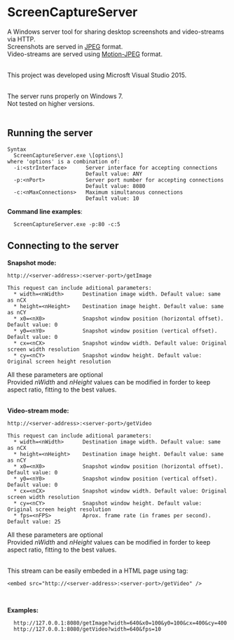 # ScreenCaptureServer
A Windows server tool for sharing desktop screenshots and video-streams via HTTP.<br/>
Screenshots are served in [JPEG](https://en.wikipedia.org/wiki/JPEG) format.<br/>
Video-streams are served using [Motion-JPEG](https://en.wikipedia.org/wiki/Motion_JPEG) format.<br/><br/>

This project was developed using Microsft Visual Studio 2015.<br/><br/>

The server runs properly on Windows 7.<br/>
Not tested on higher versions.<br/><br/>

## Running the server
```
Syntax
  ScreenCaptureServer.exe \[options\]
where 'options' is a combination of:
  -i:<strInterface>      Server interface for accepting connections
                         Default value: ANY
  -p:<nPort>             Server port number for accepting connections
                         Default value: 8080
  -c:<nMaxConnections>   Maximum simultanous connections
                         Default value: 10
```

**Command line examples**:
```
  ScreenCaptureServer.exe -p:80 -c:5
```
  
## Connecting to the server
**Snapshot mode:**
```
http://<server-address>:<server-port>/getImage
  
This request can include aditional parameters:
  * width=<nWidth>      Destination image width. Default value: same as nCX
  * height=<nHeight>    Destination image height. Default value: same as nCY
  * x0=<nX0>            Snapshot window position (horizontal offset). Default value: 0
  * y0=<nY0>            Snapshot window position (vertical offset). Default value: 0
  * cx=<nCX>            Snapshot window width. Default value: Original screen width resolution
  * cy=<nCY>            Snapshot window height. Default value: Original screen height resolution
```
All these parameters are optional<br/>
Provided _nWidth_ and _nHeight_ values can be modified in forder to keep aspect ratio, fitting to the best values.<br/><br/>

**Video-stream mode:**
```
http://<server-address>:<server-port>/getVideo
  
This request can include aditional parameters:
  * width=<nWidth>      Destination image width. Default value: same as nCX
  * height=<nHeight>    Destination image height. Default value: same as nCY
  * x0=<nX0>            Snapshot window position (horizontal offset). Default value: 0
  * y0=<nY0>            Snapshot window position (vertical offset). Default value: 0
  * cx=<nCX>            Snapshot window width. Default value: Original screen width resolution
  * cy=<nCY>            Snapshot window height. Default value: Original screen height resolution
  * fps=<nFPS>          Aprox. frame rate (in frames per second). Default value: 25
```
All these parameters are optional<br/>
Provided _nWidth_ and _nHeight_ values can be modified in forder to keep aspect ratio, fitting to the best values.<br/><br/>

This stream can be easily embeded in a HTML page using tag:<br>
```
<embed src="http://<server-address>:<server-port>/getVideo" />
```
<br>

**Examples:**
```
  http://127.0.0.1:8080/getImage?width=640&x0=100&y0=100&cx=400&cy=400
  http://127.0.0.1:8080/getVideo?width=640&fps=10
```
